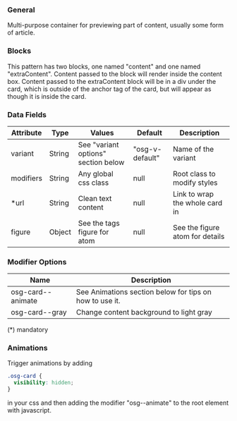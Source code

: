 ### General

Multi-purpose container for previewing part of content, usually some form of article.

### Blocks

This pattern has two blocks, one named "content" and one named "extraContent". Content passed to the block will render inside the content box. Content passed to the extraContent block will be in a div under the card, which is outside of the anchor tag of the card, but will appear as though it is inside the card.

### Data Fields

| Attribute | Type   | Values                              | Default         | Description                     |
| --------- | ------ | ----------------------------------- | --------------- | ------------------------------- |
| variant   | String | See "variant options" section below | "osg-v-default" | Name of the variant             |
| modifiers | String | Any global css class                | null            | Root class to modify styles     |
| \*url     | String | Clean text content                  | null            | Link to wrap the whole card in  |
| figure    | Object | See the tags figure for atom        | null            | See the figure atom for details |


### Modifier Options

| Name              | Description                                             |
| ----------------- | ------------------------------------------------------- |
| osg-card--animate | See Animations section below for tips on how to use it. |
| osg-card--gray    | Change content background to light gray                 |

(\*) mandatory

### Animations

Trigger animations by adding

```css
.osg-card {
  visibility: hidden;
}
```

in your css and then adding the modifier "osg--animate" to the root element with javascript.

